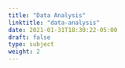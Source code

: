 ```yaml
---
title: "Data Analysis"
linktitle: "data-analysis"
date: 2021-01-31T18:30:22-05:00
draft: false
type: subject
weight: 2
---
```


